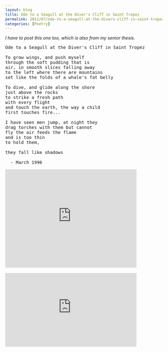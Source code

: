 ```yaml
---
layout: blog
title: Ode to a Seagull at the Diver's Cliff in Saint Tropez
permalink: 2012/07/ode-to-a-seagull-at-the-divers-cliff-in-saint-tropez
categories: [Poetry]
---
```


<em>I have to post this one too, which is also from my senior thesis.</em>
<pre>
Ode to a Seagull at the Diver's Cliff in Saint Tropez

To grow wings, and push myself
through the soft pudding that is
air, in smooth slices falling away
to the left where there are mountains
set like the folds of a whale's fat belly

To dive, and glide along the shore
just above the rocks
to strike a fresh path
with every flight
and touch the earth, the way a child
first touches fire...

I have seen men jump, at night they
drag torches with them but cannot
fly the air feeds the flame
and is too thin
to hold them,

they fall like shadows

  - March 1996
</pre>

<iframe width="420" height="315" src="http://www.youtube.com/embed/2GWjsQescDU?rel=0" frameborder="0" allowfullscreen></iframe>
<br/><br/>
<iframe width="420" height="236" src="http://www.youtube.com/embed/rhFHDf-GE-E?rel=0" frameborder="0" allowfullscreen></iframe>
